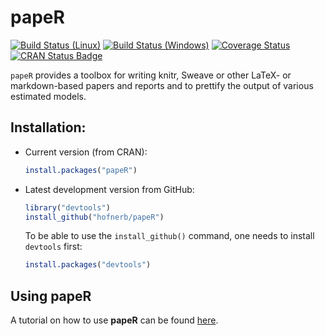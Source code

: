 papeR
=====

[![Build Status (Linux)](https://travis-ci.org/hofnerb/papeR.svg?branch=master)](https://travis-ci.org/hofnerb/papeR)
[![Build Status (Windows)](https://ci.appveyor.com/api/projects/status/t58j1j2hygy6evst/branch/master?svg=true)](https://ci.appveyor.com/project/hofnerb/paper/branch/master)
[![Coverage Status](https://coveralls.io/repos/hofnerb/papeR/badge.svg?branch=master&service=github)](https://coveralls.io/github/hofnerb/papeR?branch=master)
[![CRAN Status Badge](http://www.r-pkg.org/badges/version/papeR)](http://cran.r-project.org/package=papeR)

`papeR`  provides a toolbox for writing knitr, Sweave or other LaTeX- or markdown-based papers and reports and to prettify the output of various estimated models.

## Installation:

- Current version (from CRAN):

  ```r
  install.packages("papeR")
  ```

- Latest development version from GitHub:

  ```r
  library("devtools")
  install_github("hofnerb/papeR")
  ```

  To be able to use the `install_github()` command, one needs to install `devtools` first:

  ```r
  install.packages("devtools")
  ```

## Using papeR

A tutorial on how to use **papeR** can be found [here](https://github.com/hofnerb/RR_Course/blob/master/Using_papeR.md).
